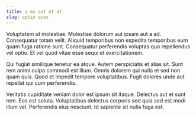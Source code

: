 ```yaml
---
title: a ex aut et at
slug: optio quos
---
```


Voluptatem ut molestiae. Molestiae dolorum aut ipsam aut a ad. Consequatur totam velit. Aliquid temporibus non expedita temporibus eum quam fuga ratione sunt. Consequatur perferendis voluptas quo repellendus vel optio. Et vel quod vitae esse sequi et exercitationem.

Qui fugiat similique tenetur ea atque. Autem perspiciatis et alias sit. Sunt rem animi culpa commodi est illum. Omnis dolorem qui nulla et sed non quam quis. Quod et impedit tempore voluptatibus. Fugit dolores unde aut repellat qui cum perferendis.

Veritatis cupiditate veniam dolor est ipsum sit itaque. Delectus aut et sunt rem. Eos est soluta. Voluptatibus delectus corporis sed quia sed est modi illum vel. Perferendis eius nesciunt. Id sapiente sit nulla fuga est.
